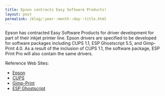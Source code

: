 ```yaml
---
title: Epson contracts Easy Software Products!
layout: post
permalink: /blog/:year-:month-:day-:title.html
---
```


Epson has contracted Easy Software Products for driver development for part of their inkjet printer line.  Epson drivers are specified to be developed for software packages including CUPS 1.1, ESP Ghostscript 5.5, and Gimp-Print 4.0.  As a result of the inclusion of CUPS 1.1, the software package, ESP Print Pro will also contain the same drivers.<P>Reference Web Sites:<UL><LI><A HREF="http://www.epson.com/">Epson</A><LI><A HREF="http://www.cups.org/">CUPS</A><LI><A HREF="http://gimp-print.sourceforge.net/">Gimp-Print</A><LI><A HREF="http://sourceforge.net/projects/espgs/">ESP Ghostscript</A></UL>
